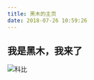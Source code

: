 ```yaml
---
title: 黑木的主页
date: 2018-07-26 10:59:26
---
```


## 我是黑木，我来了

![科比](http://img.weixinyidu.com/151207/da26a711.jpg)